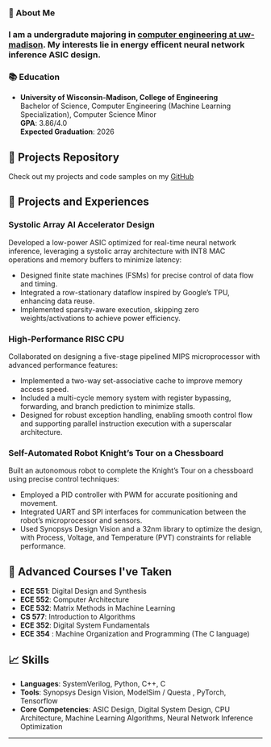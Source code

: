 ### 👋 About Me
### I am a undergradute majoring in [computer engineering at uw-madison](https://guide.wisc.edu/undergraduate/engineering/electrical-computer-engineering/computer-engineering-bs/ "Computer Engineering, B.S. < University of Wisconsin-Madison"). My interests lie in energy efficent neural network inference ASIC design. 

### 📚 Education
- **University of Wisconsin-Madison, College of Engineering**  
  Bachelor of Science, Computer Engineering (Machine Learning Specialization), Computer Science Minor  
  **GPA**: 3.86/4.0  
  **Expected Graduation**: 2026


## 🔗 Projects Repository
Check out my projects and code samples on my [GitHub](https://github.com/abhinavnandwani)

## 🔬 Projects and Experiences

### Systolic Array AI Accelerator Design
Developed a low-power ASIC optimized for real-time neural network inference, leveraging a systolic array architecture with INT8 MAC operations and memory buffers to minimize latency:
- Designed finite state machines (FSMs) for precise control of data flow and timing.
- Integrated a row-stationary dataflow inspired by Google’s TPU, enhancing data reuse.
- Implemented sparsity-aware execution, skipping zero weights/activations to achieve power efficiency.

### High-Performance RISC CPU
Collaborated on designing a five-stage pipelined MIPS microprocessor with advanced performance features:
- Implemented a two-way set-associative cache to improve memory access speed.
- Included a multi-cycle memory system with register bypassing, forwarding, and branch prediction to minimize stalls.
- Designed for robust exception handling, enabling smooth control flow and supporting parallel instruction execution with a superscalar architecture.

### Self-Automated Robot Knight’s Tour on a Chessboard
Built an autonomous robot to complete the Knight’s Tour on a chessboard using precise control techniques:
- Employed a PID controller with PWM for accurate positioning and movement.
- Integrated UART and SPI interfaces for communication between the robot’s microprocessor and sensors.
- Used Synopsys Design Vision and a 32nm library to optimize the design, with Process, Voltage, and Temperature (PVT) constraints for reliable performance.

## 📘 Advanced Courses I've Taken
- **ECE 551**: Digital Design and Synthesis
- **ECE 552**: Computer Architecture
- **ECE 532**: Matrix Methods in Machine Learning
- **CS 577**: Introduction to Algorithms
- **ECE 352**: Digital System Fundamentals
- **ECE 354** : Machine Organization and Programming (The C language)

## 📈 Skills
- **Languages**: SystemVerilog, Python, C++, C
- **Tools**: Synopsys Design Vision, ModelSim / Questa , PyTorch, Tensorflow
- **Core Competencies**: ASIC Design, Digital System Design, CPU Architecture, Machine Learning Algorithms, Neural Network Inference Optimization


---
